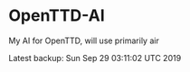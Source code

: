 # OpenTTD-AI
My AI for OpenTTD, will use primarily air

Latest backup: Sun Sep 29 03:11:02 UTC 2019
